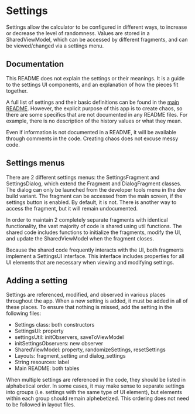 # Settings

Settings allow the calculator to be configured in different ways, to increase or decrease the level of randomness.
Values are stored in a SharedViewModel, which can be accessed by different fragments, and can be viewed/changed via a settings menu.

## Documentation
This README does not explain the settings or their meanings. 
It is a guide to the settings UI components, and an explanation of how the pieces fit together.

A full list of settings and their basic definitions can be found in the [main README](https://github.com/lbressler13/trick-calculator/blob/main/README.md).
However, the explicit purpose of this app is to create chaos, so there are some specifics that are not documented in any README files.
For example, there is no description of the history values or what they mean.

Even if information is not documented in a README, it will be available through comments in the code.
Creating chaos does not excuse messy code.

## Settings menus
There are 2 different settings menus: the SettingsFragment and SettingsDialog, which extend the Fragment and DialogFragment classes.
The dialog can only be launched from the developer tools menu in the dev build variant.
The fragment can be accessed from the main screen, if the settings button is enabled. By default, it is not.
There is another way to access the fragment, but it will remain undocumented.

In order to maintain 2 completely separate fragments with identical functionality, the vast majority of code is shared using util functions.
The shared code includes functions to initialize the fragments, modify the UI, and update the SharedViewModel when the fragment closes.

Because the shared code frequently interacts with the UI, both fragments implement a SettingsUI interface.
This interface includes properties for all UI elements that are necessary when viewing and modifying settings.

## Adding a setting
Settings are referenced, modified, and observed in various places throughout the app.
When a new setting is added, it must be added in all of these places.
To ensure that nothing is missed, add the setting in the following files:
* Settings class: both constructors
* SettingsUI: property
* settingsUtil: initObservers, saveToViewModel
* initSettingsObservers: new observer
* SharedViewModel: property, randomizeSettings, resetSettings
* Layouts: fragment_setting and dialog_settings
* String resources: label
* Main README: both tables

When multiple settings are referenced in the code, they should be listed in alphabetical order.
In some cases, it may make sense to separate settings into groups (i.e. settings with the same type of UI element), but elements within each group should remain alphebetized.
This ordering does not need to be followed in layout files.
